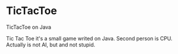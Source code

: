 # TicTacToe
TicTacToe on Java


Tic Tac Toe it's a small game writed on Java.
Second person is CPU. Actually is not AI, but and not stupid.
